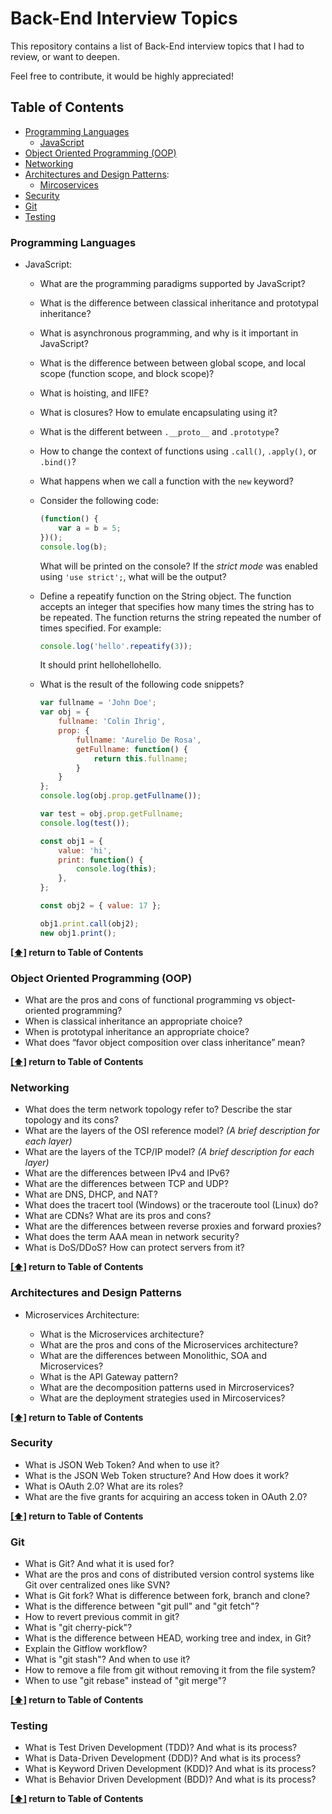 # Back-End Interview Topics

This repository contains a list of Back-End interview topics that I had to review, or want to deepen.

Feel free to contribute, it would be highly appreciated!

## <a name="toc">Table of Contents</a>

- [Programming Languages](#languages)
  - [JavaScript](#javascript)
- [Object Oriented Programming (OOP)](#oop)
- [Networking](#networking)
- [Architectures and Design Patterns](#architecture):
  - [Mircoservices](#microservices)
- [Security](#security)
- [Git](#git)
- [Testing](#testing)

### <a name="languages">Programming Languages</a>

- <a name="javascript">JavaScript</a>:

    - What are the programming paradigms supported by JavaScript?
    - What is the difference between classical inheritance and prototypal inheritance?
    - What is asynchronous programming, and why is it important in JavaScript?
    - What is the difference between between global scope, and local scope (function scope, and block scope)?
    - What is hoisting, and IIFE?
    - What is closures? How to emulate encapsulating using it?
    - What is the different between ```.__proto__``` and ```.prototype```?
    - How to change the context of functions using ```.call()```, ```.apply()```, or ```.bind()```?
    - What happens when we call a function with the ```new``` keyword?
    - Consider the following code:

        ```javascript
        (function() {
            var a = b = 5;
        })();
        console.log(b);
        ```

        What will be printed on the console? If the *strict mode* was enabled using ```'use strict';```, what will be the output?

    - Define a repeatify function on the String object. The function accepts an integer that specifies how many times the string has to be repeated. The function returns the string repeated the number of times specified. For example:

        ```javascript
        console.log('hello'.repeatify(3));
        ```

        It should print hellohellohello.

    - What is the result of the following code snippets?

        ```javascript
        var fullname = 'John Doe';
        var obj = {
            fullname: 'Colin Ihrig',
            prop: {
                fullname: 'Aurelio De Rosa',
                getFullname: function() {
                    return this.fullname;
                }
            }
        };
        console.log(obj.prop.getFullname());

        var test = obj.prop.getFullname;
        console.log(test());
        ```

        ```javascript
        const obj1 = {
            value: 'hi',
            print: function() {
                console.log(this);
            },
        };

        const obj2 = { value: 17 };

        obj1.print.call(obj2);
        new obj1.print();
        ```

**[[⬆]](#toc) return to Table of Contents**

### <a name="languages">Object Oriented Programming (OOP)</a>

- What are the pros and cons of functional programming vs object-oriented programming?
- When is classical inheritance an appropriate choice?
- When is prototypal inheritance an appropriate choice?
- What does “favor object composition over class inheritance” mean?

**[[⬆]](#toc) return to Table of Contents**

### <a name="networking">Networking</a>

- What does the term network topology refer to? Describe the star topology and its cons?
- What are the layers of the OSI reference model? *(A brief description for each layer)*
- What are the layers of the TCP/IP model? *(A brief description for each layer)*
- What are the differences between IPv4 and IPv6?
- What are the differences between TCP and UDP?
- What are DNS, DHCP, and NAT?
- What does the tracert tool (Windows) or the traceroute tool (Linux) do?
- What are CDNs? What are its pros and cons?
- What are the differences between reverse proxies and forward proxies?
- What does the term AAA mean in network security?
- What is DoS/DDoS? How can protect servers from it?

**[[⬆]](#toc) return to Table of Contents**

### <a name="architecture">Architectures and Design Patterns</a>

- <a name="microservices">Microservices Architecture</a>:

    - What is the Microservices architecture?
    - What are the pros and cons of the Microservices architecture?
    - What are the differences between Monolithic, SOA and Microservices?
    - What is the API Gateway pattern?
    - What are the decomposition patterns used in Mircroservices?
    - What are the deployment strategies used in Mircoservices?

**[[⬆]](#toc) return to Table of Contents**

### <a name="security">Security</a>

- What is JSON Web Token? And when to use it?
- What is the JSON Web Token structure? And How does it work?
- What is OAuth 2.0? What are its roles?
- What are the five grants for acquiring an access token in OAuth 2.0?

**[[⬆]](#toc) return to Table of Contents**

### <a name="git">Git</a>

- What is Git? And what it is used for?
- What are the pros and cons of distributed version control systems like Git over centralized ones like SVN?
- What is Git fork? What is difference between fork, branch and clone?
- What is the difference between "git pull" and "git fetch"?
- How to revert previous commit in git?
- What is "git cherry-pick"?
- What is the difference between HEAD, working tree and index, in Git?
- Explain the Gitflow workflow?
- What is "git stash"? And when to use it?
- How to remove a file from git without removing it from the file system?
- When to use "git rebase" instead of "git merge"?

**[[⬆]](#toc) return to Table of Contents**

### <a name="testing">Testing</a>

- What is Test Driven Development (TDD)? And what is its process?
- What is Data-Driven Development (DDD)? And what is its process?
- What is Keyword Driven Development (KDD)? And what is its process?
- What is Behavior Driven Development (BDD)? And what is its process?

**[[⬆]](#toc) return to Table of Contents**
